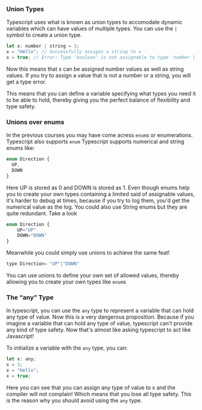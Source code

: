 ### Union Types

Typescript uses what is known as union types to accomodate dynamic variables which can have values of multiple types. You can use the `|` symbol to create a union type.

```js
let x: number | string = 3;
x = "Hello"; // Successfully assigns a string to x
x = true; // Error: Type 'boolean' is not assignable to type 'number | string'.
```

Now this means that x can be assigned number values as well as string values. If you try to assign a value that is not a number or a string, you will get a type error.

This means that you can define a variable specifying what types you need it to be able to hold, thereby giving you the perfect balance of flexibility and type safety.


### Unions over enums

In the previous courses you may have come acress `enum`s or enumerations. Typescript also supports `enum` Typescript supports numerical and string enums like:

```js
enum Direction {
  UP,
  DOWN
}
```

Here UP is stored as 0 and DOWN is stored as 1. Even though enums help you to create your own types containing a limited said of assignable values, it's harder to debug at times, because if you try to log them, you'd get the numerical value as the log. You could also use String enums but they are quite redundant. Take a look

```js 
enum Direction {
    UP="UP"
    DOWN="DOWN"
}
```

Meanwhile you could simply use unions to achieve the same feat!

```js
type Direction= "UP"|"DOWN"
```

You can use unions to define your own set of allowed values, thereby allowing you to create your own types like `enum`s

### The “any” Type

In typescript, you can use the `any` type to represent a variable that can hold any type of value. Now this is a very dangerous proposition. Because if you imagine a variable that can hold any type of value, typescript can't provide any kind of type safety. Now that's almost like asking typescript to act like Javascript!


To initialize a variable with the `any` type, you can:

```js
let x: any;
x = 3;
x = "Hello";
x = true;
```

Here you can see that you can assign any type of value to x and the compiler will not complain! Which means that you lose all type safety. This is the reason why you should avoid using the `any` type. 